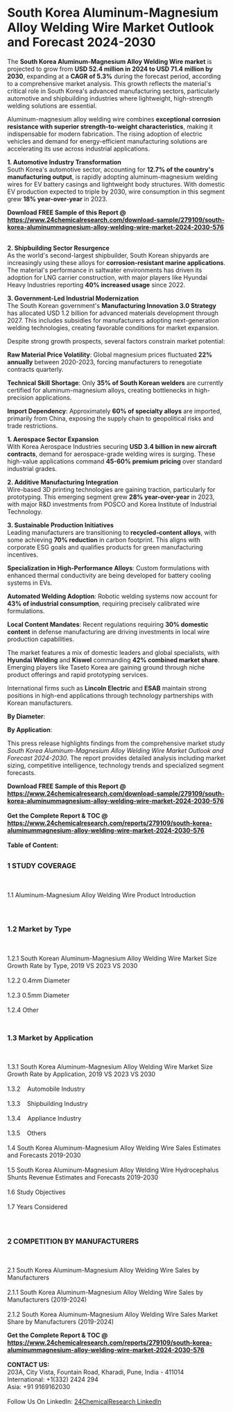 <h1>South Korea Aluminum-Magnesium Alloy Welding Wire Market Outlook and Forecast 2024-2030</h1><p>The <strong>South Korea Aluminum-Magnesium Alloy Welding Wire market</strong> is projected to grow from <strong>USD 52.4 million in 2024 to USD 71.4 million by 2030</strong>, expanding at a <strong>CAGR of 5.3%</strong> during the forecast period, according to a comprehensive market analysis. This growth reflects the material's critical role in South Korea's advanced manufacturing sectors, particularly automotive and shipbuilding industries where lightweight, high-strength welding solutions are essential.</p><p>Aluminum-magnesium alloy welding wire combines <strong>exceptional corrosion resistance with superior strength-to-weight characteristics</strong>, making it indispensable for modern fabrication. The rising adoption of electric vehicles and demand for energy-efficient manufacturing solutions are accelerating its use across industrial applications.</p><p><strong>1. Automotive Industry Transformation</strong><br>
South Korea's automotive sector, accounting for <strong>12.7% of the country's manufacturing output</strong>, is rapidly adopting aluminum-magnesium welding wires for EV battery casings and lightweight body structures. With domestic EV production expected to triple by 2030, wire consumption in this segment grew <strong>18% year-over-year</strong> in 2023.</p><div><b>Download FREE Sample of this Report @ 
            <a href="https://www.24chemicalresearch.com/download-sample/279109/south-korea-aluminummagnesium-alloy-welding-wire-market-2024-2030-576">
            https://www.24chemicalresearch.com/download-sample/279109/south-korea-aluminummagnesium-alloy-welding-wire-market-2024-2030-576</a></b></div><br><p><strong>2. Shipbuilding Sector Resurgence</strong><br>
As the world's second-largest shipbuilder, South Korean shipyards are increasingly using these alloys for <strong>corrosion-resistant marine applications</strong>. The material's performance in saltwater environments has driven its adoption for LNG carrier construction, with major players like Hyundai Heavy Industries reporting <strong>40% increased usage</strong> since 2022.</p><p><strong>3. Government-Led Industrial Modernization</strong><br>
The South Korean government's <strong>Manufacturing Innovation 3.0 Strategy</strong> has allocated USD 1.2 billion for advanced materials development through 2027. This includes subsidies for manufacturers adopting next-generation welding technologies, creating favorable conditions for market expansion.</p><p>Despite strong growth prospects, several factors constrain market potential:</p><p><strong>Raw Material Price Volatility</strong>: Global magnesium prices fluctuated <strong>22% annually</strong> between 2020-2023, forcing manufacturers to renegotiate contracts quarterly.</p><p><strong>Technical Skill Shortage</strong>: Only <strong>35% of South Korean welders</strong> are currently certified for aluminum-magnesium alloys, creating bottlenecks in high-precision applications.</p><p><strong>Import Dependency</strong>: Approximately <strong>60% of specialty alloys</strong> are imported, primarily from China, exposing the supply chain to geopolitical risks and trade restrictions.</p><p><strong>1. Aerospace Sector Expansion</strong><br>
With Korea Aerospace Industries securing <strong>USD 3.4 billion in new aircraft contracts</strong>, demand for aerospace-grade welding wires is surging. These high-value applications command <strong>45-60% premium pricing</strong> over standard industrial grades.</p><p><strong>2. Additive Manufacturing Integration</strong><br>
Wire-based 3D printing technologies are gaining traction, particularly for prototyping. This emerging segment grew <strong>28% year-over-year</strong> in 2023, with major R&amp;D investments from POSCO and Korea Institute of Industrial Technology.</p><p><strong>3. Sustainable Production Initiatives</strong><br>
Leading manufacturers are transitioning to <strong>recycled-content alloys</strong>, with some achieving <strong>70% reduction</strong> in carbon footprint. This aligns with corporate ESG goals and qualifies products for green manufacturing incentives.</p><p><strong>Specialization in High-Performance Alloys</strong>: Custom formulations with enhanced thermal conductivity are being developed for battery cooling systems in EVs.</p><p><strong>Automated Welding Adoption</strong>: Robotic welding systems now account for <strong>43% of industrial consumption</strong>, requiring precisely calibrated wire formulations.</p><p><strong>Local Content Mandates</strong>: Recent regulations requiring <strong>30% domestic content</strong> in defense manufacturing are driving investments in local wire production capabilities.</p><p>The market features a mix of domestic leaders and global specialists, with <strong>Hyundai Welding</strong> and <strong>Kiswel</strong> commanding <strong>42% combined market share</strong>. Emerging players like Taseto Korea are gaining ground through niche product offerings and rapid prototyping services.</p><p>International firms such as <strong>Lincoln Electric</strong> and <strong>ESAB</strong> maintain strong positions in high-end applications through technology partnerships with Korean manufacturers.</p><p><strong>By Diameter</strong>:</p><p><strong>By Application</strong>:</p><p>This press release highlights findings from the comprehensive market study <em>South Korea Aluminum-Magnesium Alloy Welding Wire Market Outlook and Forecast 2024-2030</em>. The report provides detailed analysis including market sizing, competitive intelligence, technology trends and specialized segment forecasts.</p><div><b>Download FREE Sample of this Report @ 
            <a href="https://www.24chemicalresearch.com/download-sample/279109/south-korea-aluminummagnesium-alloy-welding-wire-market-2024-2030-576">
            https://www.24chemicalresearch.com/download-sample/279109/south-korea-aluminummagnesium-alloy-welding-wire-market-2024-2030-576</a></b></div><br><div><b>Get the Complete Report & TOC @ 
            <a href="https://www.24chemicalresearch.com/reports/279109/south-korea-aluminummagnesium-alloy-welding-wire-market-2024-2030-576">
            https://www.24chemicalresearch.com/reports/279109/south-korea-aluminummagnesium-alloy-welding-wire-market-2024-2030-576</a></b></div><br>
            <b>Table of Content:</b><p><h2><span style="font-size:16px"><strong>1 STUDY COVERAGE</strong></span></h2><br />
<p>1.1 Aluminum-Magnesium Alloy Welding Wire Product Introduction</p><br />
<h2><span style="font-size:16px"><strong>1.2 Market by Type</strong></span></h2><br />
<p>1.2.1 South Korean Aluminum-Magnesium Alloy Welding Wire Market Size Growth Rate by Type, 2019 VS 2023 VS 2030<br /><br />
1.2.2 0.4mm Diameter&nbsp;&nbsp; &nbsp;<br /><br />
1.2.3 0.5mm Diameter<br /><br />
1.2.4 Other<br /><br />
<h2><span style="font-size:16px"><strong>1.3 Market by Application</strong></span></h2><br />
<p>1.3.1 South Korea Aluminum-Magnesium Alloy Welding Wire Market Size Growth Rate by Application, 2019 VS 2023 VS 2030<br /><br />
1.3.2&nbsp;&nbsp; &nbsp;Automobile Industry<br /><br />
1.3.3&nbsp;&nbsp; &nbsp;Shipbuilding Industry<br /><br />
1.3.4&nbsp;&nbsp; &nbsp;Appliance Industry<br /><br />
1.3.5&nbsp;&nbsp; &nbsp;Others<br /><br />
1.4 South Korea Aluminum-Magnesium Alloy Welding Wire Sales Estimates and Forecasts 2019-2030<br /><br />
1.5 South Korea Aluminum-Magnesium Alloy Welding Wire Hydrocephalus Shunts Revenue Estimates and Forecasts 2019-2030<br /><br />
1.6 Study Objectives<br /><br />
1.7 Years Considered</p><br />
<h2><span style="font-size:16px"><strong>2 COMPETITION BY MANUFACTURERS</strong></span></h2><br />
<p>2.1 South Korea Aluminum-Magnesium Alloy Welding Wire Sales by Manufacturers<br /><br />
2.1.1 South Korea Aluminum-Magnesium Alloy Welding Wire Sales by Manufacturers (2019-2024)<br /><br />
2.1.2 South Korea Aluminum-Magnesium Alloy Welding Wire Sales Market Share by Manufacturers (2019-2024)<br</p><div><b>Get the Complete Report & TOC @ 
            <a href="https://www.24chemicalresearch.com/reports/279109/south-korea-aluminummagnesium-alloy-welding-wire-market-2024-2030-576">
            https://www.24chemicalresearch.com/reports/279109/south-korea-aluminummagnesium-alloy-welding-wire-market-2024-2030-576</a></b></div><br><b>CONTACT US:</b><br>
            203A, City Vista, Fountain Road, Kharadi, Pune, India - 411014<br>
            International: +1(332) 2424 294<br>
            Asia: +91 9169162030 <br><br>
            Follow Us On LinkedIn: <a href="https://www.linkedin.com/company/24chemicalresearch/">24ChemicalResearch LinkedIn</a>